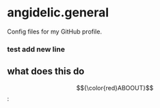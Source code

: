 # angidelic.general
Config files for my GitHub profile.
### test add new line
## what does this do

$${\color{red}ABOOUT}$$ :


